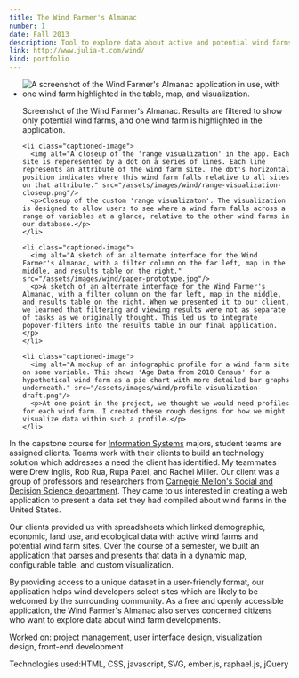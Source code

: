 ```yaml
---
title: The Wind Farmer's Almanac
number: 1
date: Fall 2013
description: Tool to explore data about active and potential wind farms.
link: http://www.julia-t.com/wind/
kind: portfolio
---
```


<div class="images">
  <ul>
    <li class="captioned-image">
      <img alt="A screenshot of the Wind Farmer's Almanac application in use, with one wind farm highlighted in the table, map, and visualization." src="/assets/images/wind/wind-farmers-almanac-screenshot-1.png"/>
      <p>Screenshot of the Wind Farmer's Almanac. Results are filtered to show only potential wind farms, and one wind farm is highlighted in the application.</p>
    </li>

    <li class="captioned-image">
      <img alt="A closeup of the 'range visualization' in the app. Each site is reperesented by a dot on a series of lines. Each line represents an attribute of the wind farm site. The dot's horizontal position indicates where this wind farm falls relative to all sites on that attribute." src="/assets/images/wind/range-visualization-closeup.png"/>
      <p>Closeup of the custom 'range visualizaton'. The visualization is designed to allow users to see where a wind farm falls across a range of variables at a glance, relative to the other wind farms in our database.</p>
    </li>

    <li class="captioned-image">
      <img alt="A sketch of an alternate interface for the Wind Farmer's Almanac, with a filter column on the far left, map in the middle, and results table on the right." src="/assets/images/wind/paper-prototype.jpg"/>
      <p>A sketch of an alternate interface for the Wind Farmer's Almanac, with a filter column on the far left, map in the middle, and results table on the right. When we presented it to our client, we learned that filtering and viewing results were not as separate of tasks as we originally thought. This led us to integrate popover-filters into the results table in our final application.</p>
    </li>

    <li class="captioned-image">
      <img alt="A mockup of an infographic profile for a wind farm site on some variable. This shows 'Age Data from 2010 Census' for a hypothetical wind farm as a pie chart with more detailed bar graphs underneath." src="/assets/images/wind/profile-visualization-draft.png"/>
      <p>At one point in the project, we thought we would need profiles for each wind farm. I created these rough designs for how we might visualize data within such a profile.</p>
    </li>
  </ul>
</div>

<div class="project-overview">
  <p>In the capstone course for <a href="http://en.wikipedia.org/wiki/Information_systems">Information Systems</a> majors, student teams are assigned clients. Teams work with their clients to build an technology solution which addresses a need the client has identified. My teammates were Drew Inglis, Rob Rua, Rupa Patel, and Rachel Miller. Our client was a group of professors and researchers from <a href="http://www.cmu.edu/dietrich/sds/">Carnegie Mellon's Social and Decision Science department</a>. They came to us interested in creating a web application to present a data set they had compiled about wind farms in the United States.</p>

  <p>Our clients provided us with spreadsheets which linked demographic, economic, land use, and ecological data with active wind farms and potential wind farm sites. Over the course of a semester, we built an application that parses and presents that data in a dynamic map, configurable table, and custom visualization.</p>

  <p>By providing access to a unique dataset in a user-friendly format, our application helps wind developers select sites which are likely to be welcomed by the surrounding community. As a free and openly accessible application, the Wind Farmer's Almanac also serves concerned citizens who want to explore data about wind farm developments.</p>

  <p><span class="responsible-for">Worked on:</span> project management, user interface design, visualization design, front-end development</p>
  <p><span class="technologies">Technologies used:</span>HTML, CSS, javascript, SVG, ember.js, raphael.js, jQuery</p>
</div>